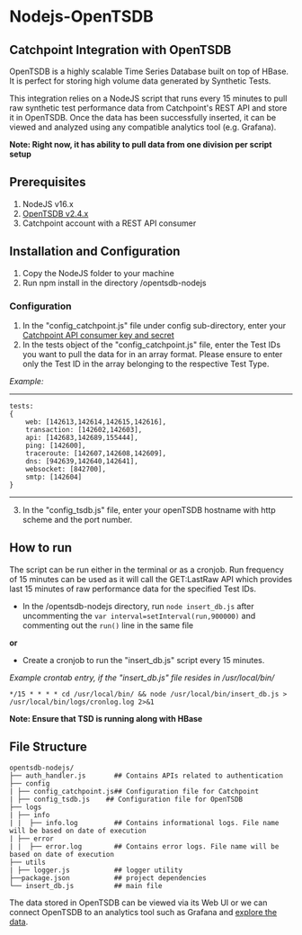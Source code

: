 # Nodejs-OpenTSDB
Catchpoint Integration with OpenTSDB
---
OpenTSDB is a highly scalable Time Series Database built on top of HBase. It is perfect for storing high volume data generated by Synthetic Tests.

This integration relies on a NodeJS script that runs every 15 minutes to pull raw synthetic test performance data from Catchpoint's REST API and store it in OpenTSDB. Once the data has been successfully inserted, it can be viewed and analyzed using any compatible analytics tool (e.g. Grafana). 

**Note: Right now, it has ability to pull data from one division per script setup**

## Prerequisites
1. NodeJS v16.x
2. [OpenTSDB v2.4.x](http://opentsdb.net/)
3. Catchpoint account with a REST API consumer

## Installation and Configuration
1. Copy the NodeJS folder to your machine
2. Run npm install in the directory /opentsdb-nodejs

### Configuration
1. In the "config_catchpoint.js" file under config sub-directory, enter your [Catchpoint API consumer key and secret](https://portal.catchpoint.com/ui/Content/Administration/ApiDetail.aspx)
2. In the tests object of the "config_catchpoint.js" file, enter the Test IDs you want to pull the data for in an array format. Please ensure to enter only the Test ID in the array belonging to the respective Test Type.

*Example:*

---
    tests: 
    {
        web: [142613,142614,142615,142616],
        transaction: [142602,142603],
        api: [142683,142689,155444],
        ping: [142600],
        traceroute: [142607,142608,142609],
        dns: [942639,142640,142641],
        websocket: [842700],
        smtp: [142604]
    }

---
3. In the "config_tsdb.js" file, enter your openTSDB hostname with http scheme and the port number.

## How to run
The script can be run either in the terminal or as a cronjob. Run frequency of 15 minutes can be used as it will call the GET:LastRaw API which provides last 15 minutes of raw performance data for the specified Test IDs.

- In the /opentsdb-nodejs directory, run `node insert_db.js` after uncommenting the `var interval=setInterval(run,900000)` and commenting out the `run()` line in the same file

**or**

- Create a cronjob to run the "insert_db.js" script every 15 minutes.

*Example crontab entry, if the "insert_db.js" file resides in /usr/local/bin/*

`*/15 * * * * cd /usr/local/bin/ && node /usr/local/bin/insert_db.js > /usr/local/bin/logs/cronlog.log 2>&1`

**Note: Ensure that TSD is running along with HBase**

## File Structure

    opentsdb-nodejs/
    ├── auth_handler.js       ## Contains APIs related to authentication       
    ├── config
    | ├── config_catchpoint.js## Configuration file for Catchpoint 
    | ├── config_tsdb.js    ## Configuration file for OpenTSDB
    ├── logs
    | ├── info
    | |  ├── info.log         ## Contains informational logs. File name will be based on date of execution
    | ├── error
    | |  ├── error.log        ## Contains error logs. File name will be based on date of execution          
    ├── utils
    | ├── logger.js           ## logger utility
    ├──package.json           ## project dependencies
    └── insert_db.js          ## main file


The data stored in OpenTSDB can be viewed via its Web UI or we can connect OpenTSDB to an analytics tool such as Grafana and [explore the data](https://grafana.com/docs/grafana/latest/datasources/graphite/).
